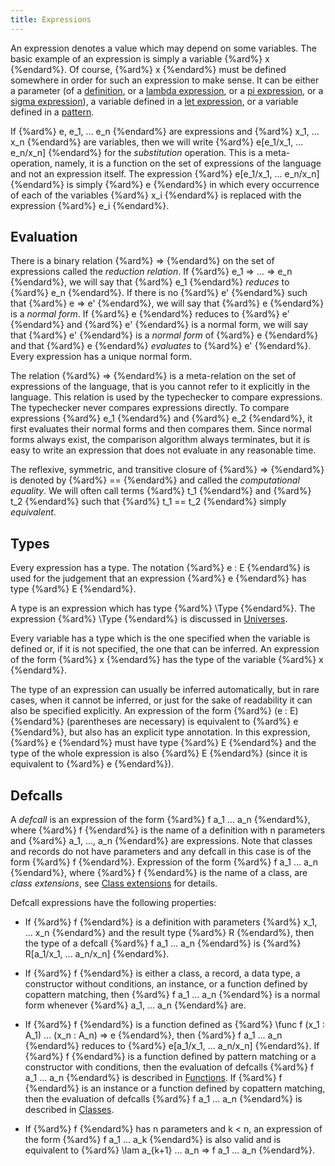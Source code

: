 ```yaml
---
title: Expressions
---
```


An expression denotes a value which may depend on some variables.
The basic example of an expression is simply a variable {%ard%} x {%endard%}.
Of course, {%ard%} x {%endard%} must be defined somewhere in order for such an expression to make sense.
It can be either a parameter (of a [definition](../definitions/parameters), or a [lambda expression](pi), or a [pi expression](pi), or a [sigma expression](sigma)),
a variable defined in a [let expression](let), or a variable defined in a [pattern](../definitions/functions#pattern-matching).

If {%ard%} e, e_1, ... e_n {%endard%} are expressions and {%ard%} x_1, ... x_n {%endard%} are variables, then we will write {%ard%} e[e_1/x_1, ... e_n/x_n] {%endard%} for the _substitution_ operation.
This is a meta-operation, namely, it is a function on the set of expressions of the language and not an expression itself.
The expression {%ard%} e[e_1/x_1, ... e_n/x_n] {%endard%} is simply {%ard%} e {%endard%} in which every occurrence of each of the variables {%ard%} x_i {%endard%} is replaced with the expression {%ard%} e_i {%endard%}.

## Evaluation

There is a binary relation {%ard%} => {%endard%} on the set of expressions called the _reduction relation_.
If {%ard%} e_1 => ... => e_n {%endard%}, we will say that {%ard%} e_1 {%endard%} _reduces_ to {%ard%} e_n {%endard%}.
If there is no {%ard%} e' {%endard%} such that {%ard%} e => e' {%endard%}, we will say that {%ard%} e {%endard%} is a _normal form_.
If {%ard%} e {%endard%} reduces to {%ard%} e' {%endard%} and {%ard%} e' {%endard%} is a normal form, we will say that {%ard%} e' {%endard%} is a _normal form_ of {%ard%} e {%endard%} and that {%ard%} e {%endard%} _evaluates_ to {%ard%} e' {%endard%}.
Every expression has a unique normal form.

The relation {%ard%} => {%endard%} is a meta-relation on the set of expressions of the language, that is you cannot refer to it explicitly in the language.
This relation is used by the typechecker to compare expressions.
The typechecker never compares expressions directly.
To compare expressions {%ard%} e_1 {%endard%} and {%ard%} e_2 {%endard%}, it first evaluates their normal forms and then compares them.
Since normal forms always exist, the comparison algorithm always terminates, but it is easy to write an expression that does not evaluate in any reasonable time.

The reflexive, symmetric, and transitive closure of {%ard%} => {%endard%} is denoted by {%ard%} == {%endard%} and called the _computational equality_.
We will often call terms {%ard%} t_1 {%endard%} and {%ard%} t_2 {%endard%} such that {%ard%} t_1 == t_2 {%endard%} simply _equivalent_.

## Types

Every expression has a type. The notation {%ard%} e : E {%endard%} is used for the judgement that an expression {%ard%} e {%endard%} has type {%ard%} E {%endard%}.

A type is an expression which has type {%ard%} \Type {%endard%}.
The expression {%ard%} \Type {%endard%} is discussed in [Universes](universes).

Every variable has a type which is the one specified when the variable is defined or, if it is not specified, the one that can be inferred.
An expression of the form {%ard%} x {%endard%} has the type of the variable {%ard%} x {%endard%}.

The type of an expression can usually be inferred automatically, but in rare cases, when it cannot be inferred, or
just for the sake of readability it can also be specified explicitly.
An expression of the form {%ard%} (e : E) {%endard%} (parentheses are necessary) is equivalent to {%ard%} e {%endard%}, but also has an explicit type
annotation.
In this expression, {%ard%} e {%endard%} must have type {%ard%} E {%endard%} and the type of the whole expression is also {%ard%} E {%endard%} (since it is equivalent to {%ard%} e {%endard%}).

## Defcalls

A _defcall_ is an expression of the form {%ard%} f a_1 ... a_n {%endard%}, where {%ard%} f {%endard%} is the name of a definition with n parameters
and {%ard%} a_1, ..., a_n {%endard%} are expressions. Note that classes and records do not have parameters and any defcall in this
case is of the form {%ard%} f {%endard%}. Expression of the form {%ard%} f a_1 ... a_n {%endard%}, where {%ard%} f {%endard%} is the name of a class, are _class
extensions_, see [Class extensions](class-ext) for details.

Defcall expressions have the following properties: 

* If {%ard%} f {%endard%} is a definition with parameters {%ard%} x_1, ... x_n {%endard%} and the result type {%ard%} R {%endard%}, then the type of a 
defcall {%ard%} f a_1 ... a_n {%endard%} is {%ard%} R[a_1/x_1, ... a_n/x_n] {%endard%}.

* If {%ard%} f {%endard%} is either a class, a record, a data type, a constructor without conditions, an instance, or a
function defined by copattern matching, then {%ard%} f a_1 ... a_n {%endard%} is a normal form whenever {%ard%} a_1, ... a_n {%endard%} are.

* If {%ard%} f {%endard%} is a function defined as {%ard%} \func f (x_1 : A_1) ... (x_n : A_n) => e {%endard%}, then {%ard%} f a_1 ... a_n {%endard%} reduces
to {%ard%} e[a_1/x_1, ... a_n/x_n] {%endard%}. If {%ard%} f {%endard%} is a function defined by pattern matching or a constructor with conditions, then the evaluation of
defcalls {%ard%} f a_1 ... a_n {%endard%} is described in [Functions](../definitions/functions#pattern-matching).
If {%ard%} f {%endard%} is an instance or a function defined by copattern matching, then the evaluation of defcalls {%ard%} f a_1 ... a_n {%endard%} is described in [Classes](../definitions/classes#instances).

* If {%ard%} f {%endard%} has n parameters and k < n, an expression of the form {%ard%} f a_1 ... a_k {%endard%} is also valid and is equivalent to {%ard%} \lam a_{k+1} ... a_n => f a_1 ... a_n {%endard%}.
